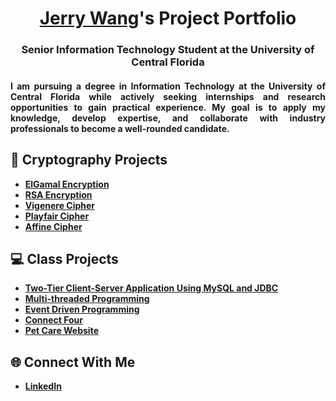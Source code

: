 # <div align="center"><a href="https://www.linkedin.com/in/jerryw4ng/">Jerry Wang</a>'s Project Portfolio

### <div align="center">Senior Information Technology Student at the University of Central Florida

#### <div align="justify">I am pursuing a degree in Information Technology at the University of Central Florida while actively seeking internships and research opportunities to gain practical experience. My goal is to apply my knowledge, develop expertise, and collaborate with industry professionals to become a well-rounded candidate.

## 🔐 Cryptography Projects

- **[ElGamal Encryption](https://github.com/jerryw4n/ElGamalDecoder)**
- **[RSA Encryption](https://github.com/jerryw4n/RSAEncryptionDecoder)**
- **[Vigenere Cipher](https://github.com/jerryw4n/vigenereDecoder)**
- **[Playfair Cipher](https://github.com/jerryw4n/playfairEncoder)**
- **[Affine Cipher](https://github.com/jerryw4n/affineEncoder)**

## 💻 Class Projects

- **[Two-Tier Client-Server Application Using MySQL and JDBC](https://github.com/jerryw4n/JDBC-Client-Server-App)**
- **[Multi-threaded Programming](https://github.com/jerryw4n/Multi-threadedProgramming)**
- **[Event Driven Programming](https://github.com/jerryw4n/EventDrivenProgramming)**
- **[Connect Four](https://github.com/jerryw4n/connectFour)**
- **[Pet Care Website](https://github.com/jerryw4n/PetCareWebsite)**

## 🌐 Connect With Me

- **[LinkedIn](https://www.linkedin.com/in/jerryw4ng/)**
